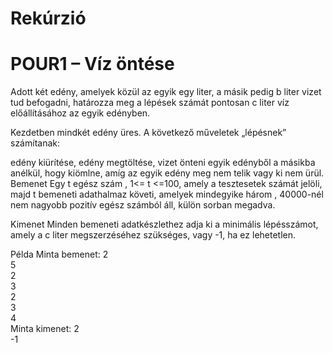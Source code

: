 # Rekúrzió

# POUR1 – Víz öntése


Adott két edény, amelyek közül az egyik egy liter, a másik pedig b liter vizet tud befogadni, határozza meg a lépések számát pontosan c liter víz előállításához az egyik edényben.

Kezdetben mindkét edény üres. A következő műveletek „lépésnek” számítanak:

edény kiürítése,
edény megtöltése,
vizet önteni egyik edényből a másikba anélkül, hogy kiömlne, amíg az egyik edény meg nem telik vagy ki nem ürül.
Bemenet
Egy t egész szám , 1<= t <=100, amely a tesztesetek számát jelöli, majd t bemeneti adathalmaz követi, amelyek mindegyike három , 40000-nél nem nagyobb pozitív egész számból áll, külön sorban megadva.

Kimenet
Minden bemeneti adatkészlethez adja ki a minimális lépésszámot, amely a c liter megszerzéséhez szükséges, vagy -1, ha ez lehetetlen.

Példa
Minta bemenet:
2       <br>
5       <br>
2       <br>
3       <br>
2       <br>
3       <br>
4       <br>
Minta kimenet:
2       <br>
-1      <br>